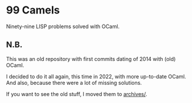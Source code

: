 # 99 Camels

Ninety-nine LISP problems solved with OCaml.

## N.B.

This was an old repository with first commits dating of 2014 with (old) OCaml.

I decided to do it all again, this time in 2022, with more up-to-date OCaml.
And also, because there were a lot of missing solutions.

If you want to see the old stuff, I moved them to [archives/](archives).